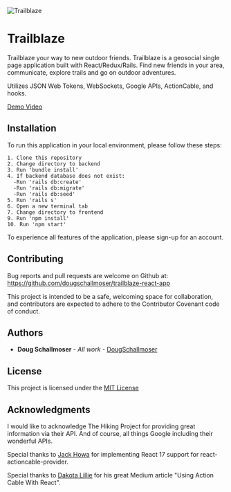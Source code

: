 ![Trailblaze](https://user-images.githubusercontent.com/65590878/100168511-44c96500-2e76-11eb-87e2-ed212c70afe2.png)


# Trailblaze

Trailblaze your way to new outdoor friends. Trailblaze is a geosocial single page application built with React/Redux/Rails. Find new friends in your area, communicate, explore trails and go on outdoor adventures.

Utilizes JSON Web Tokens, WebSockets, Google APIs, ActionCable, and hooks.

[Demo Video](https://youtu.be/Pzksvd9wRZM)


## Installation

To run this application in your local environment, please follow these steps:

```
1. Clone this repository
2. Change directory to backend
3. Run 'bundle install'
4. If backend database does not exist:
  -Run 'rails db:create'
  -Run 'rails db:migrate'
  -Run 'rails db:seed'
5. Run 'rails s'
6. Open a new terminal tab
7. Change directory to frontend
9. Run 'npm install'
10. Run 'npm start'
```
To experience all features of the application, please sign-up for an account.

## Contributing

Bug reports and pull requests are welcome on Github at:
https://github.com/dougschallmoser/trailblaze-react-app

This project is intended to be a safe, welcoming space for collaboration, and contributors are expected to adhere to the Contributor Covenant code of conduct.
 

## Authors

* **Doug Schallmoser** - *All work* - [DougSchallmoser](https://github.com/dougschallmoser)


## License

This project is licensed under the [MIT License](https://opensource.org/licenses/MIT)


## Acknowledgments

I would like to acknowledge The Hiking Project for providing great information via their API. And of course, all things Google including their wonderful APIs.

Special thanks to [Jack Howa](https://github.com/JackHowa/react-actioncable-provider) for implementing React 17 support for react-actioncable-provider.

Special thanks to [Dakota Lillie](https://github.com/dakotalillie) for his great Medium article "Using Action Cable With React".
